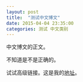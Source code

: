 ```yaml
---
layout: post
title:  "测试中文博文"
date: 2015-04-04 23:35:00
categories: 测试 中文类别
---
```

中文博文的正文。

不知道是不是正确的。

试试高级链接。这是我的[地址][readonlyfile]。


[readonlyfile]: http://memeda.github.io

